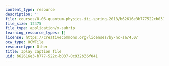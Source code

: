 ```yaml
---
content_type: resource
description: ''
file: courses/8-06-quantum-physics-iii-spring-2018/b62616e3b777522cb0370c932b36f041_8Uh0qSp_Vck.vtt
file_size: 12475
file_type: application/x-subrip
learning_resource_types: []
license: https://creativecommons.org/licenses/by-nc-sa/4.0/
ocw_type: OCWFile
resourcetype: Other
title: 3play caption file
uid: b62616e3-b777-522c-b037-0c932b36f041
---
```

